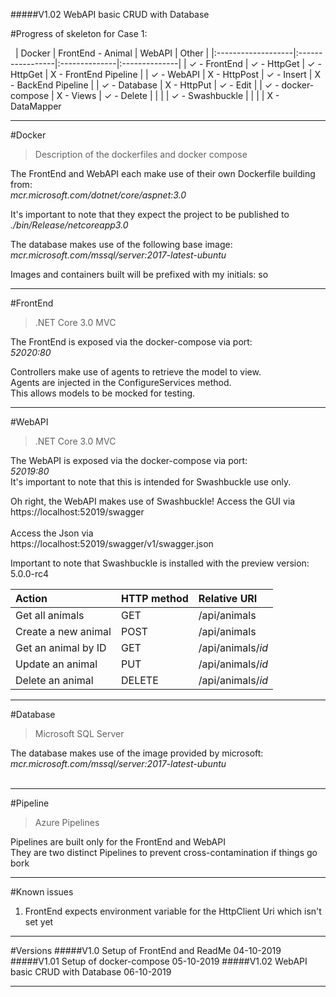#####V1.02 WebAPI basic CRUD with Database

#Progress of skeleton for Case 1:

&nbsp;
| Docker            | FrontEnd - Animal | WebAPI        | Other |
|:-------------------|:-----------------|:--------------|:--------------|
| ✓ - FrontEnd        | ✓ - HttpGet     | ✓ - HttpGet  |  X - FrontEnd Pipeline |
| ✓ - WebAPI          | X - HttpPost    | ✓ - Insert    |  X - BackEnd Pipeline |
| ✓ - Database        | X - HttpPut     | ✓ - Edit      | 
| ✓ - docker-compose  | X - Views       | ✓ - Delete    |
|                     |                 | ✓ - Swashbuckle |
|                     |                 | X - DataMapper 
&nbsp;
___
#Docker
>Description of the dockerfiles and docker compose                                           


The FrontEnd and WebAPI each make use of their own Dockerfile building from:   <br>
*mcr.microsoft.com/dotnet/core/aspnet:3.0 <br>*

It's important to note that they expect the project to be published to <br>
*./bin/Release/netcoreapp3.0  <br>*

The database makes use of the following base image: <br>
*mcr.microsoft.com/mssql/server:2017-latest-ubuntu* <br>

Images and containers built will be prefixed with my initials: so

___
#FrontEnd
>.NET Core 3.0 MVC   


The FrontEnd is exposed via the docker-compose via port: <br>
*52020:80*

Controllers make use of agents to retrieve the model to view. <br> 
Agents are injected in the ConfigureServices method.<br>
This allows models to be mocked for testing.
___
#WebAPI
>.NET Core 3.0 MVC   


The WebAPI is exposed via the docker-compose via port: <br>
*52019:80* <br> 
It's important to note that this is intended for Swashbuckle use only. <br> 

Oh right, the WebAPI makes use of Swashbuckle!
Access the GUI via <br>
https://localhost:52019/swagger  
<br> 
Access the Json via  <br>
https://localhost:52019/swagger/v1/swagger.json

Important to note that Swashbuckle is installed with the preview version: <br>
 5.0.0-rc4

 | Action             | HTTP method     | Relative URI       |
|:--------------------|:----------------|:-------------------|
| Get all animals     | GET             | /api/animals       |  
| Create a new animal | POST            | /api/animals       | 
| Get an animal by ID | GET             | /api/animals/*id*  |  
| Update an animal    | PUT             | /api/animals/*id*  | 
| Delete an animal    | DELETE          | /api/animals/*id*  |

___
#Database
>Microsoft SQL Server   


The database makes use of the image provided by microsoft: <br>
*mcr.microsoft.com/mssql/server:2017-latest-ubuntu*  
<br>
___
#Pipeline
>Azure Pipelines


Pipelines are built only for the FrontEnd and WebAPI <br>
They are two distinct Pipelines to prevent cross-contamination if things go bork
&nbsp;
___
#Known issues
1. FrontEnd expects environment variable for the HttpClient Uri which isn't set yet
&nbsp;
___
#Versions
#####V1.0 Setup of FrontEnd and ReadMe 04-10-2019
#####V1.01 Setup of docker-compose 05-10-2019
#####V1.02 WebAPI basic CRUD with Database 06-10-2019
___
